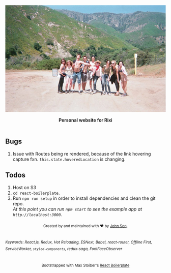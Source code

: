 <div align="center"><img src="public/images/rixi_banner.jpg" alt="rixi website banner" align="center" /></div>

<br />

<div align="center"><strong>Personal website for Rixi</strong></div>

<br />

## Bugs

1. Issue with Routes being re rendered, because of the link hovering capture fxn. `this.state.hoveredLocation` is changing.

## Todos

1. Host on S3
2. `cd react-boilerplate`.<br />
3. Run `npm run setup` in order to install dependencies and clean the git repo.<br />
   *At this point you can run `npm start` to see the example app at `http://localhost:3000`.*


<div align="center">
  <sub>Created by and maintained with ❤️ by <a href="https://github.com/Nemsae">John Son</a>.</sub>
</div>

<br />

<sub><i>Keywords: React.js, Redux, Hot Reloading, ESNext, Babel, react-router, Offline First, ServiceWorker, `styled-components`, redux-saga, FontFaceObserver</i></sub>

<br />

<div align="center">
  <sub>Bootstrapped with Max Stoiber's <a href="https://github.com/react-boilerplate/react-boilerplate">React Boilerplate</a></sub>
</div>

